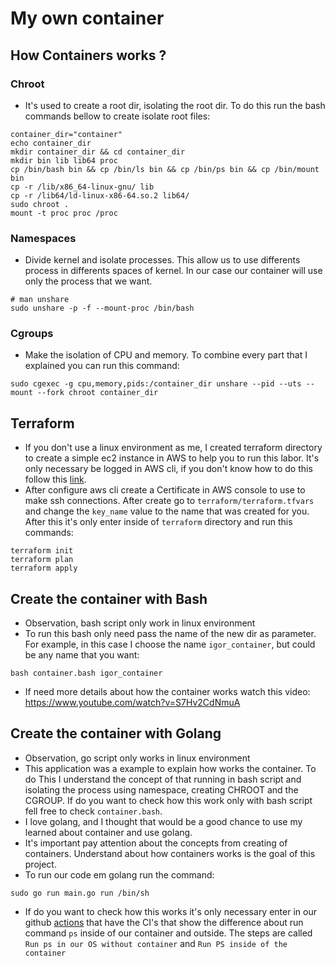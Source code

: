# My own container
## How Containers works ?
### Chroot
- It's used to create a root dir, isolating the root dir. To do this run the bash commands bellow to create isolate root files:
```
container_dir="container"
echo container_dir
mkdir container_dir && cd container_dir
mkdir bin lib lib64 proc
cp /bin/bash bin && cp /bin/ls bin && cp /bin/ps bin && cp /bin/mount bin 
cp -r /lib/x86_64-linux-gnu/ lib
cp -r /lib64/ld-linux-x86-64.so.2 lib64/
sudo chroot .
mount -t proc proc /proc
```
### Namespaces
- Divide kernel and isolate processes. This allow us to use differents process in differents spaces of kernel. In our case our container will use only the process that we want.
```
# man unshare
sudo unshare -p -f --mount-proc /bin/bash
```


### Cgroups
- Make the isolation of CPU and memory. To combine every part that I explained you can run this command:

```
sudo cgexec -g cpu,memory,pids:/container_dir unshare --pid --uts --mount --fork chroot container_dir
```

## Terraform 
- If you don't use a linux environment as me, I created terraform directory to create a simple ec2 instance in AWS to help you to run this labor. It's only necessary be logged in AWS cli, if you don't know how to do this follow this [ link](https://docs.aws.amazon.com/cli/latest/userguide/getting-started-quickstart.html).
- After configure aws cli create a Certificate in AWS console to use to make ssh connections. After create go to `terraform/terraform.tfvars` and change the `key_name` value to the name that was created for you. After this it's only enter inside of `terraform` directory and run this commands:
```
terraform init
terraform plan
terraform apply
```
## Create the container with Bash
- Observation, bash script only work in linux environment
- To run this bash only need pass the name of the new dir as parameter. For example, in this case I choose the name `igor_container`, but could be any name that you want:

```
bash container.bash igor_container
```
- If need more details about how the container works watch this video: https://www.youtube.com/watch?v=S7Hv2CdNmuA
## Create the container with Golang
- Observation, go script only works in linux environment
- This application was a example to explain how works the container. To do This I understand the concept of that running in bash script and isolating the process using namespace, creating CHROOT and the CGROUP. If do you want to check how this work only with bash script fell free to check `container.bash`.
- I love golang, and I thought that would be a good chance to use my learned about container and use golang.
- It's important pay attention about the concepts from creating of containers. Understand about how  containers works is the goal of this project.
- To run our code em golang run the command:
```
sudo go run main.go run /bin/sh
```

- If do you want to check how this works it's only necessary enter in our github [actions](https://github.com/zero101010/container-from-scratch/actions/runs/7523306008/job/20476500493) that have the CI's that show the difference about run command `ps` inside of our container and outside. The steps are called `Run ps in our OS without container` and `Run PS inside of the container`

